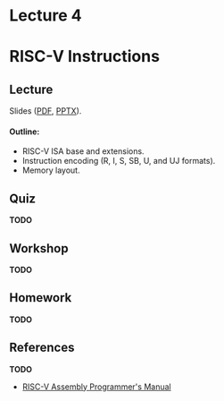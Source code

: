 # Lecture 4

# RISC-V Instructions

## Lecture

Slides ([PDF](CA_Lecture_04.pdf), [PPTX](CA_Lecture_04.pptx)).

#### Outline:

* RISC-V ISA base and extensions.
* Instruction encoding (R, I, S, SB, U, and UJ formats).
* Memory layout.


## Quiz

__TODO__

## Workshop

__TODO__

## Homework

__TODO__

## References

__TODO__

* [RISC-V Assembly Programmer's Manual](https://github.com/riscv/riscv-asm-manual/blob/master/riscv-asm.md)
